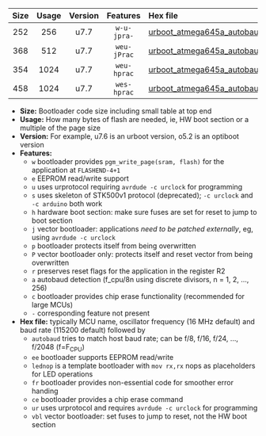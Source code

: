 |Size|Usage|Version|Features|Hex file|
|:-:|:-:|:-:|:-:|:--|
|252|256|u7.7|`w-u-jpra-`|[urboot_atmega645a_autobaud_lednop_ur_vbl.hex](https://raw.githubusercontent.com/stefanrueger/urboot.hex/main/mcus/atmega645a/autobaud/urboot_atmega645a_autobaud_lednop_ur_vbl.hex)|
|368|512|u7.7|`weu-jPrac`|[urboot_atmega645a_autobaud_ee_lednop_fr_ce_ur_vbl.hex](https://raw.githubusercontent.com/stefanrueger/urboot.hex/main/mcus/atmega645a/autobaud/urboot_atmega645a_autobaud_ee_lednop_fr_ce_ur_vbl.hex)|
|354|1024|u7.7|`weu-hprac`|[urboot_atmega645a_autobaud_ee_lednop_fr_ce_ur.hex](https://raw.githubusercontent.com/stefanrueger/urboot.hex/main/mcus/atmega645a/autobaud/urboot_atmega645a_autobaud_ee_lednop_fr_ce_ur.hex)|
|458|1024|u7.7|`wes-hprac`|[urboot_atmega645a_autobaud_ee_lednop_fr_ce.hex](https://raw.githubusercontent.com/stefanrueger/urboot.hex/main/mcus/atmega645a/autobaud/urboot_atmega645a_autobaud_ee_lednop_fr_ce.hex)|

- **Size:** Bootloader code size including small table at top end
- **Usage:** How many bytes of flash are needed, ie, HW boot section or a multiple of the page size
- **Version:** For example, u7.6 is an urboot version, o5.2 is an optiboot version
- **Features:**
  + `w` bootloader provides `pgm_write_page(sram, flash)` for the application at `FLASHEND-4+1`
  + `e` EEPROM read/write support
  + `u` uses urprotocol requiring `avrdude -c urclock` for programming
  + `s` uses skeleton of STK500v1 protocol (deprecated); `-c urclock` and `-c arduino` both work
  + `h` hardware boot section: make sure fuses are set for reset to jump to boot section
  + `j` vector bootloader: applications *need to be patched externally*, eg, using `avrdude -c urclock`
  + `p` bootloader protects itself from being overwritten
  + `P` vector bootloader only: protects itself and reset vector from being overwritten
  + `r` preserves reset flags for the application in the register R2
  + `a` autobaud detection (f_cpu/8n using discrete divisors, n = 1, 2, ..., 256)
  + `c` bootloader provides chip erase functionality (recommended for large MCUs)
  + `-` corresponding feature not present
- **Hex file:** typically MCU name, oscillator frequency (16 MHz default) and baud rate (115200 default) followed by
  + `autobaud` tries to match host baud rate; can be f/8, f/16, f/24, ..., f/2048 (f=F<sub>CPU</sub>)
  + `ee` bootloader supports EEPROM read/write
  + `lednop` is a template bootloader with `mov rx,rx` nops as placeholders for LED operations
  + `fr` bootloader provides non-essential code for smoother error handing
  + `ce` bootloader provides a chip erase command
  + `ur` uses urprotocol and requires `avrdude -c urclock` for programming
  + `vbl` vector bootloader: set fuses to jump to reset, not the HW boot section
